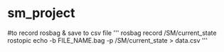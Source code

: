 # sm_project


#to record rosbag & save to csv file
'''
rosbag record /SM/current_state 
rostopic echo -b FILE_NAME.bag -p /SM/current_state > data.csv
'''
